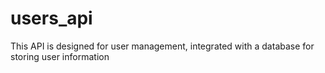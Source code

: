 # users_api
This API is designed for user management, integrated with a database for storing user information
